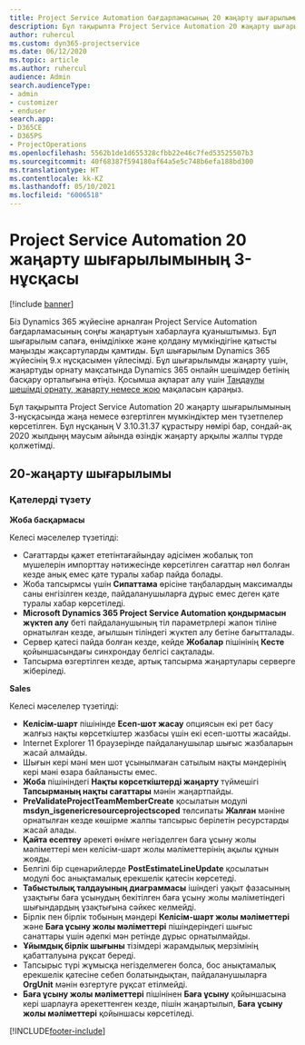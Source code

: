 ```yaml
---
title: Project Service Automation бағдарламасының 20 жаңарту шығарылымы, 3-нұсқасындағы жаңалықтар немесе өзгерістер
description: Бұл тақырыпта Project Service Automation 20 жаңарту шығарылымының 3-нұсқасында қолжетімді мүмкіндіктер мен түзетпелер көрсетілген
author: ruhercul
ms.custom: dyn365-projectservice
ms.date: 06/12/2020
ms.topic: article
ms.author: ruhercul
audience: Admin
search.audienceType:
- admin
- customizer
- enduser
search.app:
- D365CE
- D365PS
- ProjectOperations
ms.openlocfilehash: 5562b1de1d655328cfbb22e46c7fed53525507b3
ms.sourcegitcommit: 40f68387f594180af64a5e5c748b6efa188bd300
ms.translationtype: HT
ms.contentlocale: kk-KZ
ms.lasthandoff: 05/10/2021
ms.locfileid: "6006518"
---
```

# <a name="project-service-automation-update-release-20-v3"></a>Project Service Automation 20 жаңарту шығарылымының 3-нұсқасы

[!include [banner](../includes/psa-now-project-operations.md)]

Біз Dynamics 365 жүйесіне арналған Project Service Automation бағдарламасының соңғы жаңартуын хабарлауға қуаныштымыз. Бұл шығарылым сапаға, өнімділікке және қолдану мүмкіндігіне қатысты маңызды жақсартуларды қамтиды. Бұл шығарылым Dynamics 365 жүйесінің 9.x нұсқасымен үйлесімді. Бұл шығарылымды жаңарту үшін, жаңартуды орнату мақсатында Dynamics 365 онлайн шешімдер бетінің басқару орталығына өтіңіз. Қосымша ақпарат алу үшін [Таңдаулы шешімді орнату, жаңарту немесе жою](/power-platform/admin/install-remove-preferred-solution) мақаласын қараңыз.

Бұл тақырыпта Project Service Automation 20 жаңарту шығарылымының 3-нұсқасында жаңа немесе өзгертілген мүмкіндіктер мен түзетпелер көрсетілген. Бұл нұсқаның V 3.10.31.37 құрастыру нөмірі бар, сондай-ақ 2020 жылдыңң маусым айында өзіндік жаңарту арқылы жалпы түрде қолжетімді.

## <a name="update-release-20"></a>20-жаңарту шығарылымы

### <a name="bug-fixes"></a>Қателерді түзету

**Жоба басқармасы**

Келесі мәселелер түзетілді:

- Сағаттарды қажет ететінтағайындау әдісімен жобалық топ мүшелерін импорттау нәтижесінде көрсетілген сағаттар нөл болған кезде анық емес қате туралы хабар пайда болады.
- Жоба тапсырмсы үшін **Сипаттама** өрісіне таңбалардың максималды саны енгізілген кезде, пайдаланушыларға дұрыс емес деген қате туралы хабар көрсетіледі.
- **Microsoft Dynamics 365 Project Service Automation қондырмасын жүктеп алу** беті пайдаланушының тіл параметрлері жапон тіліне орнатылған кезде, ағылшын тіліндегі жүктеп алу бетіне бағытталады.
- Сервер қатесі пайда болған кезде, кейде **Жобалар** пішінінің **Кесте** қойыншасындағы синхрондау белгісі сақталады.
- Тапсырма өзгертілген кезде, артық тапсырма жаңартулары серверге жіберіледі.

**Sales**

Келесі мәселелер түзетілді:

- **Келісім-шарт** пішінінде **Есеп-шот жасау** опциясын екі рет басу жалғыз нақты көрсеткіштер жазбасы үшін екі есеп-шотты жасайды.
- Internet Explorer 11 браузерінде пайдаланушылар шығыс жазбаларын жасай алмайды.
- Шығын кері мәні мен шот ұсынылмаған сатылым нақты мәндерінің кері мәні өзара байланысты емес.
- **Жоба** пішініндегі **Нақты көрсеткіштерді жаңарту** түймешігі **Тапсырманың нақты сағаттары** мәнін жаңартпайды.
- **PreValidateProjectTeamMemberCreate** қосылатын модулі **msdyn_isgenericresourceprojectscoped** төлсипаты **Жалған** мәніне орнатылған кезде көшірме жалпы тапсырыс берілетін ресурстарды жасай алады.
- **Қайта есептеу** әрекеті өнімге негізделген баға ұсыну жолы мәліметтері мен келісім-шарт жолы мәліметтерінің ақылы құнын жояды.
- Белгілі бір сценарийлерде **PostEstimateLineUpdate** қосылатын модулі бос анықтамалық ерекшелік қатесін көрсетеді.
- **Табыстылық талдауының диаграммасы** ішіндегі уақыт фазасының ұзақтығы баға ұсынудың бекітілген баға ұсыну жолы мәліметіндегі шығындардың ұзақтығына сәйкес келмейді.
- Бірлік пен бірлік тобының мәндері **Келісім-шарт жолы мәліметтері** және **Баға ұсыну жолы мәліметтері** пішіндеріндегі шығыс санаттары үшін әдепкі мән ретінде дұрыс орнатылмайды.
- **Ұйымдық бірлік шығыны** тізімдері жарамдылық мерзімінің қабатталуына рұқсат береді.
- Тапсырыс түрі жұмысқа негізделмеген болса, бос анықтамалық ерекшелік қатесіне себеп болатындықтан, пайдаланушыларға **OrgUnit** мәнін өзгертуге рұқсат етілмейді.
- **Баға ұсыну жолы мәліметтері** пішінінен **Баға ұсыну** қойыншасына кері шарлауға әрекеттенген кезде, пішін жаңартылып, **Баға ұсыну жолы мәліметтері** қойыншасы көрсетіледі.


[!INCLUDE[footer-include](../includes/footer-banner.md)]